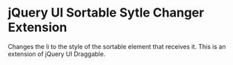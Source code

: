 # jQuery UI Sortable Sytle Changer Extension

Changes the li to the style of the sortable element that receives it. This is an extension of jQuery UI Draggable.